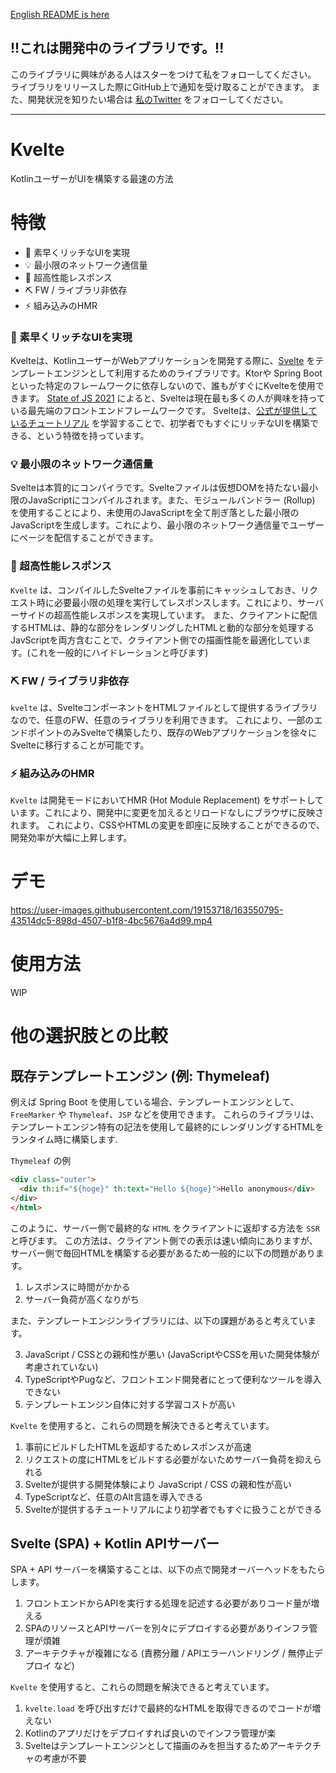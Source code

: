 [English README is here](./README.md)

## !!これは開発中のライブラリです。!!
このライブラリに興味がある人はスターをつけて私をフォローしてください。
ライブラリをリリースした際にGitHub上で通知を受け取ることができます。
また、開発状況を知りたい場合は [私のTwitter](https://twitter.com/baseballyama_) をフォローしてください。

---

# Kvelte

KotlinユーザーがUIを構築する最速の方法

# 特徴

- 💎 素早くリッチなUIを実現
- 💡 最小限のネットワーク通信量
- 🚀 超高性能レスポンス
- ⛏ FW / ライブラリ非依存
- ⚡️ 組み込みのHMR

### 💎 素早くリッチなUIを実現
Kvelteは、KotlinユーザーがWebアプリケーションを開発する際に、[Svelte](https://svelte.jp/) をテンプレートエンジンとして利用するためのライブラリです。Ktorや Spring Boot といった特定のフレームワークに依存しないので、誰もがすぐにKvelteを使用できます。
[State of JS 2021](https://2021.stateofjs.com/ja-JP/libraries/front-end-frameworks/) によると、Svelteは現在最も多くの人が興味を持っている最先端のフロントエンドフレームワークです。
Svelteは、[公式が提供しているチュートリアル](https://svelte.dev/tutorial/basics) を学習することで、初学者でもすぐにリッチなUIを構築できる、という特徴を持っています。

### 💡 最小限のネットワーク通信量
Svelteは本質的にコンパイラです。Svelteファイルは仮想DOMを持たない最小限のJavaScriptにコンパイルされます。また、モジュールバンドラー (Rollup) を使用することにより、未使用のJavaScriptを全て削ぎ落とした最小限のJavaScriptを生成します。これにより、最小限のネットワーク通信量でユーザーにページを配信することができます。

### 🚀 超高性能レスポンス
`Kvelte` は、コンパイルしたSvelteファイルを事前にキャッシュしておき、リクエスト時に必要最小限の処理を実行してレスポンスします。これにより、サーバーサイドの超高性能レスポンスを実現しています。
また、クライアントに配信するHTMLは、静的な部分をレンダリングしたHTMLと動的な部分を処理するJavScriptを両方含むことで、クライアント側での描画性能を最適化しています。(これを一般的にハイドレーションと呼びます)

 ### ⛏ FW / ライブラリ非依存
`kvelte` は、SvelteコンポーネントをHTMLファイルとして提供するライブラリなので、任意のFW、任意のライブラリを利用できます。
これにより、一部のエンドポイントのみSvelteで構築したり、既存のWebアプリケーションを徐々にSvelteに移行することが可能です。

### ⚡️ 組み込みのHMR
`Kvelte` は開発モードにおいてHMR (Hot Module Replacement) をサポートしています。これにより、開発中に変更を加えるとリロードなしにブラウザに反映されます。
これにより、CSSやHTMLの変更を即座に反映することができるので、開発効率が大幅に上昇します。

# デモ

https://user-images.githubusercontent.com/19153718/163550795-43514dc5-898d-4507-b1f8-4bc5676a4d99.mp4

# 使用方法

WIP

# 他の選択肢との比較

## 既存テンプレートエンジン (例: Thymeleaf)

例えば Spring Boot を使用している場合、テンプレートエンジンとして、`FreeMarker` や `Thymeleaf`、`JSP` などを使用できます。
これらのライブラリは、テンプレートエンジン特有の記法を使用して最終的にレンダリングするHTMLをランタイム時に構築します.

`Thymeleaf` の例
```html
<div class="outer">
  <div th:if="${hoge}" th:text="Hello ${hoge}">Hello anonymous</div>
</div>
</html>
```

このように、サーバー側で最終的な `HTML` をクライアントに返却する方法を `SSR` と呼びます。
この方法は、クライアント側での表示は速い傾向にありますが、サーバー側で毎回HTMLを構築する必要があるため一般的に以下の問題があります。

1. レスポンスに時間がかかる
2. サーバー負荷が高くなりがち

また、テンプレートエンジンライブラリには、以下の課題があると考えています。

3. JavaScript / CSSとの親和性が悪い (JavaScriptやCSSを用いた開発体験が考慮されていない)
4. TypeScriptやPugなど、フロントエンド開発者にとって便利なツールを導入できない
5. テンプレートエンジン自体に対する学習コストが高い

`Kvelte` を使用すると、これらの問題を解決できると考えています。
1. 事前にビルドしたHTMLを返却するためレスポンスが高速
2. リクエストの度にHTMLをビルドする必要がないためサーバー負荷を抑えられる
3. Svelteが提供する開発体験により JavaScript / CSS の親和性が高い
4. TypeScriptなど、任意のAlt言語を導入できる
5. Svelteが提供するチュートリアルにより初学者でもすぐに扱うことができる

## Svelte (SPA) + Kotlin APIサーバー

SPA + API サーバーを構築することは、以下の点で開発オーバーヘッドをもたらします。

1. フロントエンドからAPIを実行する処理を記述する必要がありコード量が増える
2. SPAのリソースとAPIサーバーを別々にデプロイする必要がありインフラ管理が煩雑
3. アーキテクチャが複雑になる (責務分離 / APIエラーハンドリング / 無停止デプロイ など)

`Kvelte` を使用すると、これらの問題を解決できると考えています。
1. `kvelte.load` を呼び出すだけで最終的なHTMLを取得できるのでコードが増えない
2. Kotlinのアプリだけをデプロイすれば良いのでインフラ管理が楽
3. Svelteはテンプレートエンジンとして描画のみを担当するためアーキテクチャの考慮が不要
